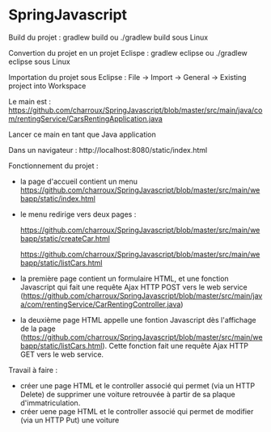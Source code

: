 # SpringJavascript

Build du projet : gradlew build    ou ./gradlew build    sous Linux

Convertion du projet en un projet Eclispe : gradlew eclipse    ou ./gradlew eclipse    sous Linux

Importation du projet sous Eclipse : File -> Import -> General -> Existing project into Workspace

Le main est : https://github.com/charroux/SpringJavascript/blob/master/src/main/java/com/rentingService/CarsRentingApplication.java

Lancer ce main en tant que Java application

Dans un navigateur : http://localhost:8080/static/index.html

Fonctionnement du projet :

  - la page d'accueil contient un menu https://github.com/charroux/SpringJavascript/blob/master/src/main/webapp/static/index.html
  
  - le menu redirige vers deux pages :
    
    https://github.com/charroux/SpringJavascript/blob/master/src/main/webapp/static/createCar.html
    
    https://github.com/charroux/SpringJavascript/blob/master/src/main/webapp/static/listCars.html
  
  - la première page contient un formulaire HTML, et une fonction Javascript qui fait une requête Ajax HTTP POST vers le web service (https://github.com/charroux/SpringJavascript/blob/master/src/main/java/com/rentingService/CarRentingController.java) 
  
  - la deuxième page HTML appelle une fontion Javascript dès l'affichage de la page (https://github.com/charroux/SpringJavascript/blob/master/src/main/webapp/static/listCars.html). Cette fonction fait une requête Ajax HTTP GET vers le web service.

Travail à faire  :

  - créer une page  HTML et le controller associé qui permet (via un HTTP Delete) de supprimer une voiture retrouvée à partir de sa plaque d'immatriculation.
  - créer uene page HTML et le controller associé qui permet de modifier (via un HTTP Put) une voiture
